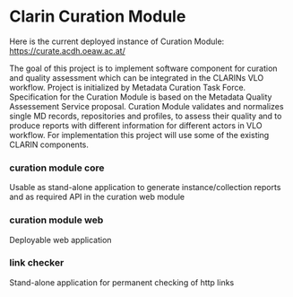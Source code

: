 # Clarin Curation Module

Here is the current deployed instance of Curation Module: https://curate.acdh.oeaw.ac.at/

The goal of this project is to implement software component for curation and quality assessment which can be integrated in the CLARINs VLO workflow. Project is initialized by Metadata Curation Task Force. Specification for the Curation Module is based on the Metadata Quality Assessement Service proposal. Curation Module validates and normalizes single MD records, repositories and profiles, to assess their quality and to produce reports with different information for different actors in VLO workflow. For implementation this project will use some of the existing CLARIN components. 

### curation module core
Usable as stand-alone application to generate instance/collection reports and as required API in the curation web module

### curation module web
Deployable web application

### link checker
Stand-alone application for permanent checking of http links
